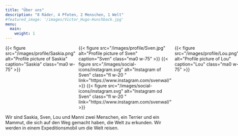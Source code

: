 ```yaml
---
title: "Über uns"
description: "8 Räder, 4 Pfoten, 2 Menschen, 1 Welt"
#featured_image: '/images/Victor_Hugo-Hunchback.jpg'
menu:
  main:
    weight: 1
---
```


<div style="display: flex; gap: 10px;">
  <div class="ma0 w-100">
  {{< figure
    src="/images/profile/Saskia.png"
    alt="Profile picture of Saskia"
    caption="Saskia"
    class="ma0 w-75"
  >}}
  </div>

  <div class="ma0 w-100">
  {{< figure
    src="/images/profile/Sven.jpg"
    alt="Profile picture of Sven"
    caption="Sven"
    class="ma0 w-75"
  >}}
  {{< figure
    src="/images/social-icons/instagram.svg"
    alt="Instagram of Sven"
    class="fl w-20 "
    link="https://www.instagram.com/svenwal/"
  >}}
  {{< figure
    src="/images/social-icons/instagram.svg"
    alt="Instagram od Sven"
    class="fl w-20 "
    link="https://www.instagram.com/svenwal/"
  >}}
  </div>

  <div class="ma0 w-100">
  {{< figure
    src="/images/profile/Lou.png"
    alt="Profile picture of Lou"
    caption="Lou"
    class="ma0 w-75"
  >}}
  </div>

  <div class="ma0 w-100">
  {{< figure
    src="/images/profile/Manni.png"
    alt="Profile picture of Manni"
    caption="Manni"
    class="ma0 w-75"
  >}}
  </div>
</div>

Wir sind Saskia, Sven, Lou und Manni zwei Menschen, ein Terrier und ein Mammut, die sich auf den Weg gemacht haben, die Welt zu erkunden. Wir werden in einem Expeditionsmobil um die Welt reisen.